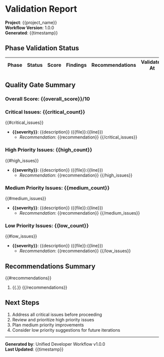 # Validation Report

**Project**: {{project_name}}  
**Workflow Version**: 1.0.0  
**Generated**: {{timestamp}}

## Phase Validation Status

| Phase | Status | Score | Findings | Recommendations | Validated At |
|-------|--------|-------|----------|-----------------|--------------|

## Quality Gate Summary

### Overall Score: {{overall_score}}/10

### Critical Issues: {{critical_count}}
{{#critical_issues}}
- **{{severity}}**: {{description}} ({{file}}:{{line}})
  - *Recommendation*: {{recommendation}}
{{/critical_issues}}

### High Priority Issues: {{high_count}}
{{#high_issues}}
- **{{severity}}**: {{description}} ({{file}}:{{line}})
  - *Recommendation*: {{recommendation}}
{{/high_issues}}

### Medium Priority Issues: {{medium_count}}
{{#medium_issues}}
- **{{severity}}**: {{description}} ({{file}}:{{line}})
  - *Recommendation*: {{recommendation}}
{{/medium_issues}}

### Low Priority Issues: {{low_count}}
{{#low_issues}}
- **{{severity}}**: {{description}} ({{file}}:{{line}})
  - *Recommendation*: {{recommendation}}
{{/low_issues}}

## Recommendations Summary

{{#recommendations}}
1. {{.}}
{{/recommendations}}

## Next Steps

1. Address all critical issues before proceeding
2. Review and prioritize high priority issues
3. Plan medium priority improvements
4. Consider low priority suggestions for future iterations

---

**Generated by**: Unified Developer Workflow v1.0.0  
**Last Updated**: {{timestamp}}
